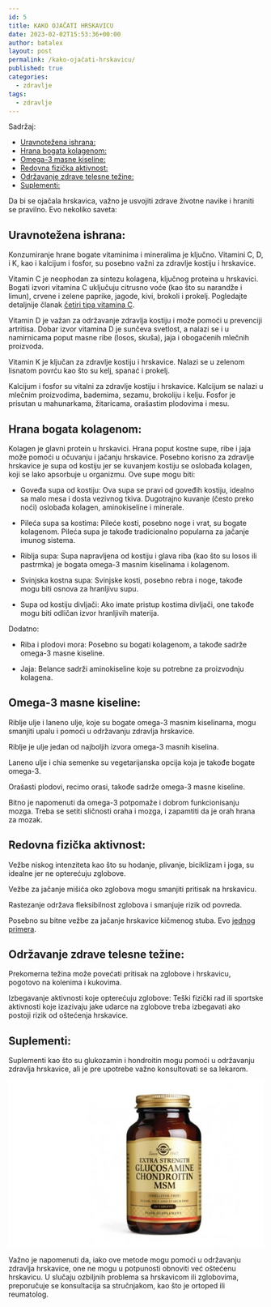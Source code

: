 ```yaml
---
id: 5
title: KAKO OJAČATI HRSKAVICU
date: 2023-02-02T15:53:36+00:00
author: batalex
layout: post
permalink: /kako-ojačati-hrskavicu/
published: true
categories:
  - zdravlje
tags:
  - zdravlje
---
```

Sadržaj:
- [Uravnotežena ishrana:](#uravnotežena-ishrana)
- [Hrana bogata kolagenom:](#hrana-bogata-kolagenom)
- [Omega-3 masne kiseline:](#omega-3-masne-kiseline)
- [Redovna fizička aktivnost:](#redovna-fizička-aktivnost)
- [Održavanje zdrave telesne težine:](#održavanje-zdrave-telesne-težine)
- [Suplementi:](#suplementi)


Da bi se ojačala hrskavica, važno je usvojiti zdrave životne navike i hraniti se pravilno. Evo nekoliko saveta:

## Uravnotežena ishrana: 

Konzumiranje hrane bogate vitaminima i mineralima je ključno. Vitamini C, D, i K, kao i kalcijum i fosfor, su posebno važni za zdravlje kostiju i hrskavice.

Vitamin C je neophodan za sintezu kolagena, ključnog proteina u hrskavici. Bogati izvori vitamina C uključuju citrusno voće (kao što su narandže i limun), crvene i zelene paprike, jagode, kivi, brokoli i prokelj. Pogledajte detaljnije članak [četiri tipa vitamina C](https://superkuvar.com/4-tipa-vitamina-c).

Vitamin D je važan za održavanje zdravlja kostiju i može pomoći u prevenciji artritisa. Dobar izvor vitamina D je sunčeva svetlost, a nalazi se i u namirnicama poput masne ribe (losos, skuša), jaja i obogaćenih mlečnih proizvoda.

Vitamin K je ključan za zdravlje kostiju i hrskavice. Nalazi se u zelenom lisnatom povrću kao što su kelj, spanać i prokelj.

Kalcijum i fosfor su vitalni za zdravlje kostiju i hrskavice. Kalcijum se nalazi u mlečnim proizvodima, bademima, sezamu, brokoliju i kelju. Fosfor je prisutan u mahunarkama, žitaricama, orašastim plodovima i mesu.

## Hrana bogata kolagenom: 

Kolagen je glavni protein u hrskavici. Hrana poput kostne supe, ribe i jaja može pomoći u očuvanju i jačanju hrskavice.
Posebno korisno za zdravlje hrskavice je supa od kostiju jer se kuvanjem kostiju se oslobađa kolagen, koji se lako apsorbuje u organizmu. Ove supe mogu biti:

* Goveđa supa od kostiju: Ova supa se pravi od goveđih kostiju, idealno sa malo mesa i dosta vezivnog tkiva. Dugotrajno kuvanje (često preko noći) oslobađa kolagen, aminokiseline i minerale.

* Pileća supa sa kostima: Pileće kosti, posebno noge i vrat, su bogate kolagenom. Pileća supa je takođe tradicionalno popularna za jačanje imunog sistema.

* Riblja supa: Supa napravljena od kostiju i glava riba (kao što su losos ili pastrmka) je bogata omega-3 masnim kiselinama i kolagenom.

* Svinjska kostna supa: Svinjske kosti, posebno rebra i noge, takođe mogu biti osnova za hranljivu supu.

* Supa od kostiju divljači: Ako imate pristup kostima divljači, one takođe mogu biti odličan izvor hranljivih materija.

Dodatno:
  
* Riba i plodovi mora: Posebno su bogati kolagenom, a takođe sadrže omega-3 masne kiseline.

* Jaja: Belance sadrži aminokiseline koje su potrebne za proizvodnju kolagena.


## Omega-3 masne kiseline: 

Riblje ulje i laneno ulje, koje su bogate omega-3 masnim kiselinama, mogu smanjiti upalu i pomoći u održavanju zdravlja hrskavice.

Riblje je ulje jedan od najboljih izvora omega-3 masnih kiselina.

Laneno ulje i chia semenke su vegetarijanska opcija koja je takođe bogate omega-3.

Orašasti plodovi, recimo orasi, takođe sadrže omega-3 masne kiseline. 

Bitno je napomenuti da omega-3 potpomaže i dobrom funkcionisanju mozga. Treba se setiti sličnosti oraha i mozga, i zapamtiti da je orah hrana za mozak.

## Redovna fizička aktivnost: 

Vežbe niskog intenziteta kao što su hodanje, plivanje, biciklizam i joga, su idealne jer ne opterećuju zglobove.

Vežbe za jačanje mišića oko zglobova mogu smanjiti pritisak na hrskavicu.

Rastezanje održava fleksibilnost zglobova i smanjuje rizik od povreda.

Posebno su bitne vežbe za jačanje hrskavice kičmenog stuba. Evo [jednog primera](https://www.youtube.com/watch?v=4KSDbp7urbI&t).

## Održavanje zdrave telesne težine: 

Prekomerna težina može povećati pritisak na zglobove i hrskavicu, pogotovo na kolenima i kukovima.

Izbegavanje aktivnosti koje opterećuju zglobove: Teški fizički rad ili sportske aktivnosti koje izazivaju jake udarce na zglobove treba izbegavati ako postoji rizik od oštećenja hrskavice.

## Suplementi: 

Suplementi kao što su glukozamin i hondroitin mogu pomoći u održavanju zdravlja hrskavice, ali je pre upotrebe važno konsultovati se sa lekarom.

![Glucosamine chondroitin](/wp-content/uploads/2024/03/glukozamin.jpg)



Važno je napomenuti da, iako ove metode mogu pomoći u održavanju zdravlja hrskavice, one ne mogu u potpunosti obnoviti već oštećenu hrskavicu. U slučaju ozbiljnih problema sa hrskavicom ili zglobovima, preporučuje se konsultacija sa stručnjakom, kao što je ortoped ili reumatolog.


